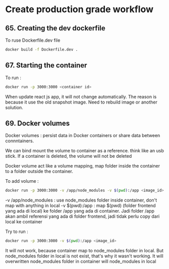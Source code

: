 # Create production grade workflow

## 65. Creating the dev dockerfile

To ruse Dockerfile.dev file

```sh
docker build -f Dockerfile.dev .
```

## 67. Starting the container

To run :

```sh
docker run -p 3000:3000 <container id>
```

When update react js app, it will not change automatically. The reason is because it use the old snapshot image. Need to rebuild image or another solution.

## 69. Docker volumes

Docker volumes : persist data in Docker containers or share data between connntainers.

We can bind mount the volume to container as a reference. think like an usb stick. If a container is deleted, the volume will not be deleted


Docker volume act like a volume mapping, map folder inside the container to a folder outside the container.

To add volume :

```sh
docker run -p 3000:3000 -v /app/node_modules -v $(pwd):/app <image_id>
```

-v /app/node_modules : use node_modules folder inside container, don't map with anything in local
-v $(pwd):/app : map $(pwd) (folder frontend yang ada di local) ke folder /app yang ada di container. Jadi folder /app akan ambil referensi yang ada di folder frontend, jadi tidak perlu copy dari local ke container

Try to run :

```sh
docker run -p 3000:3000 -v $(pwd):/app <image_id>
```

It will not work, because container map to node_modules folder in local. But node_modules folder in local is not exist, that's why it wasn't working. It will overwritten node_modules folder in container will node_modules in local